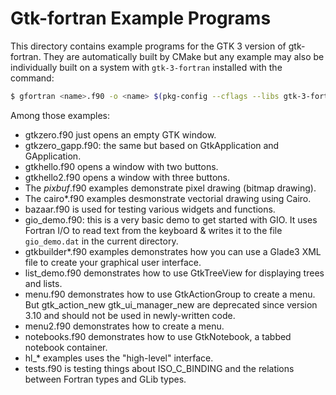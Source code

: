 # Gtk-fortran Example Programs

This directory contains example programs for the GTK 3 version of gtk-fortran.
They are automatically built by CMake but any example may also be individually 
built on a system with `gtk-3-fortran` installed with the command:

```bash
$ gfortran <name>.f90 -o <name> $(pkg-config --cflags --libs gtk-3-fortran)
```

Among those examples:

- gtkzero.f90 just opens an empty GTK window.
- gtkzero_gapp.f90: the same but based on GtkApplication and GApplication. 
- gtkhello.f90 opens a window with two buttons.
- gtkhello2.f90 opens a window with three buttons.
- The *pixbuf*.f90 examples demonstrate pixel drawing (bitmap drawing).
- The cairo*.f90 examples desmonstrate vectorial drawing using Cairo.
- bazaar.f90 is used for testing various widgets and functions.
- gio_demo.f90: this is a very basic demo to get started with GIO. It uses 
Fortran I/O to read text from the keyboard & writes it to the file `gio_demo.dat`
in the current directory.
- gtkbuilder*.f90 examples demonstrates how you can use a Glade3 XML file to
create your graphical user interface.
- list_demo.f90 demonstrates how to use GtkTreeView for displaying trees and 
lists.
- menu.f90 demonstrates how to use GtkActionGroup to create a menu. But gtk_action_new gtk_ui_manager_new are deprecated since version 3.10 and should not be used in newly-written code.
- menu2.f90 demonstrates how to create a menu.
- notebooks.f90 demonstrates how to use GtkNotebook, a tabbed notebook container.
- hl_* examples uses the "high-level" interface.
- tests.f90 is testing things about ISO_C_BINDING and the relations between 
Fortran types and GLib types.
